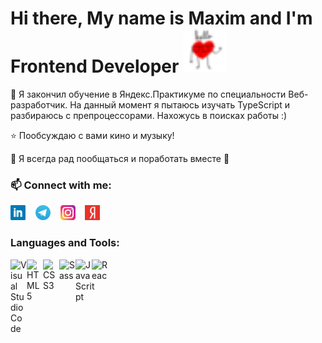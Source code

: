 <h1> Hi there, My name is Maxim and I'm Frontend Developer <img width="70" src="./img/hello.gif"></h1>

🌱 Я закончил обучение в Яндекс.Практикуме по специальности Веб-разработчик. На данный момент я пытаюсь изучать TypeScript и разбираюсь с препроцессорами. Нахожусь в поисках работы :)

⭐ Пообсуждаю с вами кино и музыку!

💬 Я всегда рад пообщаться и поработать вместе 🙂

### 📫 Connect with me:  
[![website](./img/linkedin.png)](https://linkedin.com/in/monzikov-maxim)
&nbsp;&nbsp;
[![website](./img/telegram.png)](https://t.me/monzikovm)
&nbsp;&nbsp;
[![website](./img/instagram.png)](https://www.instagram.com/monzikov.m)
&nbsp;&nbsp;
[![website](./img/yandex.png)](monzikovm@yandex.ru)

### Languages and Tools:
<img align="left" alt="Visual Studio Code" width="26px" src="https://cdn.jsdelivr.net/gh/devicons/devicon/icons/vscode/vscode-original.svg" />
<img align="left" alt="HTML5" width="26px" src="https://cdn.jsdelivr.net/gh/devicons/devicon/icons/html5/html5-original.svg" />
<img align="left" alt="CSS3" width="26px" src="https://cdn.jsdelivr.net/gh/devicons/devicon/icons/css3/css3-original.svg"  />
<img align="left" alt="Sass" width="26px" src="https://cdn.jsdelivr.net/gh/devicons/devicon/icons/sass/sass-original.svg"  />
<img align="left" alt="JavaScript" width="26px" src="https://cdn.jsdelivr.net/gh/devicons/devicon/icons/javascript/javascript-original.svg"  />
<img align="left" alt="React" width="26px" src="https://cdn.jsdelivr.net/gh/devicons/devicon/icons/react/react-original.svg" />
